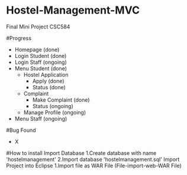# Hostel-Management-MVC
Final Mini Project CSC584

#Progress
- Homepage (done)
- Login Student (done)
- Login Staff (ongoing)
- Menu Student (done)
  - Hostel Application
    - Apply (done)
    - Status (done)
  - Complaint
    - Make Complaint (done)
    - Status (ongoing)
  - Manage Profile (ongoing)
- Menu Staff (ongoing)

#Bug Found
- X

#How to install
Import Database
  1.Create database with name 'hostelmanagement'
  2.Import database 'hostelmanagement.sql'
Import Project into Eclipse
  1.Import file as WAR File
    (File-import-web-WAR File)
